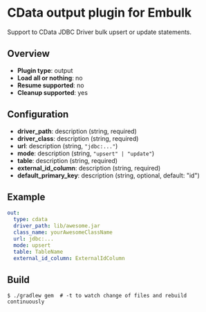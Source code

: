# CData output plugin for Embulk

Support to CData JDBC Driver bulk upsert or update statements.

## Overview

* **Plugin type**: output
* **Load all or nothing**: no
* **Resume supported**: no
* **Cleanup supported**: yes

## Configuration

- **driver_path**: description (string, required)
- **driver_class**: description (string, required)
- **url**: description (string, `"jdbc:..."`)
- **mode**: description (string, `"upsert" | "update"`)
- **table**: description (string, required)
- **external_id_column**: description (string, required)
- **default_primary_key**: description (string, optional, default: "id")

## Example

```yaml
out:
  type: cdata
  driver_path: lib/awesome.jar
  class_name: yourAwesomeClassName
  url: jdbc:...
  mode: upsert
  table: TableName
  external_id_column: ExternalIdColumn
```


## Build

```
$ ./gradlew gem  # -t to watch change of files and rebuild continuously
```
